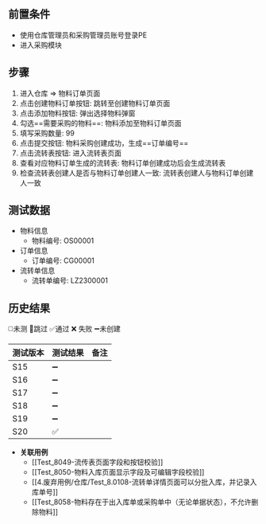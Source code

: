 
## 前置条件

- 使用仓库管理员和采购管理员账号登录PE
- 进入采购模块

## 步骤

1. 进入仓库 => 物料订单页面
2. 点击创建物料订单按钮: 跳转至创建物料订单页面
3. 点击添加物料按钮: 弹出选择物料弹窗
4. 勾选==需要采购的物料==: 物料添加至物料订单页面
5. 填写采购数量: 99
6. 点击提交按钮: 物料采购创建成功，生成==订单编号== 
8. 点击流转表按钮: 进入流转表页面
9. 查看对应物料订单生成的流转表: 物料订单创建成功后会生成流转表
10. 检查流转表创建人是否与物料订单创建人一致: 流转表创建人与物料订单创建人一致

## 测试数据

- 物料信息
	- 物料编号: OS00001
- 订单信息
	- 订单编号: CG00001
- 流转单信息
	- 流转单编号: LZ2300001

## 历史结果
 ◻️未测    🚫跳过     ✅通过    ❌ 失败    ➖未创建
  
| 测试版本 | 测试结果 | 备注 |
| ---- | ---- | ---- |
| S15 | ➖ |  |
| S16 | ➖ |  |
| S17 | ➖ |  |
| S18 | ➖ |  |
| S19 | ➖ |  |
| S20 | ✅ |  |

- **关联用例** 
	- [[Test_8049-流传表页面字段和按钮校验]] 
	- [[Test_8050-物料入库页面显示字段及可编辑字段校验]] 
	- [[4.废弃用例/仓库/Test_8.0108-流转单详情页面可以分批入库，并记录入库单号]] 
	- [[Test_8058-物料存在于出入库单或采购单中（无论单据状态），不允许删除物料]] 


